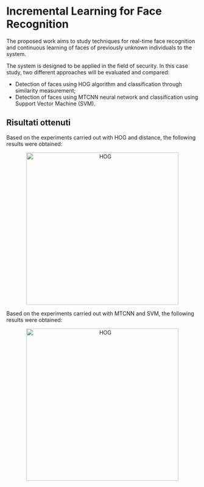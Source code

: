 # Incremental Learning for Face Recognition

The proposed work aims to study techniques for real-time face recognition and continuous learning of faces of previously unknown individuals to the system.

The system is designed to be applied in the field of security. In this case study, two different approaches will be evaluated and compared:

- Detection of faces using HOG algorithm and classification through similarity measurement;
- Detection of faces using MTCNN neural network and classification using Support Vector Machine (SVM).

## Risultati ottenuti

Based on the experiments carried out with HOG and distance, the following results were obtained:
<p align="center"><img src="https://github.com/krasic97/Alessandro_Papeo-Incremental_Learning_Face_Recognition/blob/main/HOG%20%2B%20DISTANCE/risultato.png" alt="HOG" width="400"/></p>

Based on the experiments carried out with MTCNN and SVM, the following results were obtained:
<p align="center"><img src="https://github.com/krasic97/Alessandro_Papeo-Incremental_Learning_Face_Recognition/blob/main/MTCNN/risultato.png" alt="HOG" width="400"/></p>
